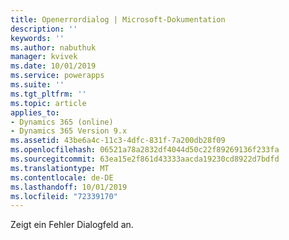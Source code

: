 ```yaml
---
title: Openerrordialog | Microsoft-Dokumentation
description: ''
keywords: ''
ms.author: nabuthuk
manager: kvivek
ms.date: 10/01/2019
ms.service: powerapps
ms.suite: ''
ms.tgt_pltfrm: ''
ms.topic: article
applies_to:
- Dynamics 365 (online)
- Dynamics 365 Version 9.x
ms.assetid: 43be6a4c-11c3-4dfc-831f-7a200db28f09
ms.openlocfilehash: 06521a78a2832df4044d50c22f89269136f233fa
ms.sourcegitcommit: 63ea15e2f861d43333aacda19230cd8922d7bdfd
ms.translationtype: MT
ms.contentlocale: de-DE
ms.lasthandoff: 10/01/2019
ms.locfileid: "72339170"
---
```

Zeigt ein Fehler Dialogfeld an.
